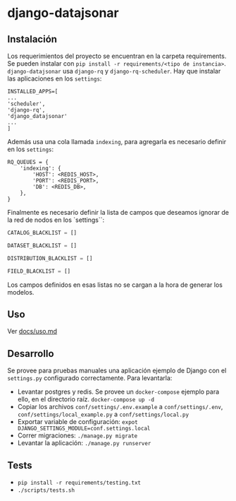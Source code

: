 # django-datajsonar

## Instalación

Los requerimientos del proyecto se encuentran en la carpeta requirements. Se pueden instalar con
`pip install -r requirements/<tipo de instancia>`. `django-datajsonar` usa `django-rq` y `django-rq-scheduler`. Hay que
instalar las aplicaciones en los `settings`:
```
INSTALLED_APPS=[
...
'scheduler',
'django-rq',
'django_datajsonar'
...
]
```

Además usa una cola llamada `indexing`, para agregarla es necesario definir en los `settings`:
```
RQ_QUEUES = {
    'indexing': {
        'HOST': <REDIS_HOST>,
        'PORT': <REDIS_PORT>,
        'DB': <REDIS_DB>,
    },
}
``` 

Finalmente es necesario definir la lista de campos que deseamos ignorar de la red de nodos en los `settings``:

```python
CATALOG_BLACKLIST = []

DATASET_BLACKLIST = []

DISTRIBUTION_BLACKLIST = []

FIELD_BLACKLIST = []
```

Los campos definidos en esas listas no se cargan a la hora de generar los modelos.

## Uso

Ver [docs/uso.md](./docs/uso.md)

## Desarrollo

Se provee para pruebas manuales una aplicación ejemplo de Django con el `settings.py` configurado correctamente. Para levantarla:

- Levantar postgres y redis. Se provee un `docker-compose` ejemplo para ello, en el directorio raíz. `docker-compose up -d`
- Copiar los archivos `conf/settings/.env.example` a `conf/settings/.env`, `conf/settings/local_example.py` a `conf/settings/local.py`
- Exportar variable de configuración: `expot DJANGO_SETTINGS_MODULE=conf.settings.local`
- Correr migraciones: `./manage.py migrate`
- Levantar la aplicación: `./manage.py runserver`

## Tests

- `pip install -r requirements/testing.txt`
- `./scripts/tests.sh` 
